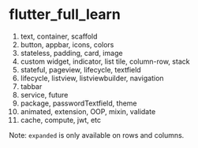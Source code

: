 # flutter_full_learn


1. text, container, scaffold
2. button, appbar, icons, colors
3. stateless, padding, card, image
4. custom widget, indicator, list tile, column-row, stack
5. stateful, pageview, lifecycle, textfield
6. lifecycle, listview, listviewbuilder, navigation
7. tabbar
8. service, future
9. package, passwordTextfield, theme
10. animated, extension, OOP, mixin, validate
11. cache, compute, jwt, etc

Note: `expanded` is only available on rows and columns.
